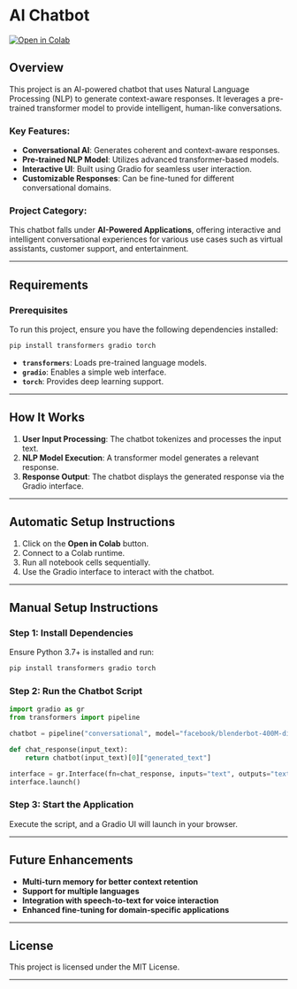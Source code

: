 # AI Chatbot

[![Open in Colab](https://colab.research.google.com/assets/colab-badge.svg)](https://colab.research.google.com/drive/1ppE1iuVRHOgkpc34xp6qymWE16wpveo1?usp=sharing)

## Overview

This project is an AI-powered chatbot that uses Natural Language Processing (NLP) to generate context-aware responses. It leverages a pre-trained transformer model to provide intelligent, human-like conversations.

### Key Features:
- **Conversational AI**: Generates coherent and context-aware responses.
- **Pre-trained NLP Model**: Utilizes advanced transformer-based models.
- **Interactive UI**: Built using Gradio for seamless user interaction.
- **Customizable Responses**: Can be fine-tuned for different conversational domains.

### Project Category:
This chatbot falls under **AI-Powered Applications**, offering interactive and intelligent conversational experiences for various use cases such as virtual assistants, customer support, and entertainment.

---

## Requirements

### Prerequisites
To run this project, ensure you have the following dependencies installed:

```bash
pip install transformers gradio torch
```

- **`transformers`**: Loads pre-trained language models.
- **`gradio`**: Enables a simple web interface.
- **`torch`**: Provides deep learning support.

---

## How It Works

1. **User Input Processing**: The chatbot tokenizes and processes the input text.
2. **NLP Model Execution**: A transformer model generates a relevant response.
3. **Response Output**: The chatbot displays the generated response via the Gradio interface.

---

## Automatic Setup Instructions

1. Click on the **Open in Colab** button.
2. Connect to a Colab runtime.
3. Run all notebook cells sequentially.
4. Use the Gradio interface to interact with the chatbot.

---

## Manual Setup Instructions

### Step 1: Install Dependencies
Ensure Python 3.7+ is installed and run:

```bash
pip install transformers gradio torch
```

### Step 2: Run the Chatbot Script

```python
import gradio as gr
from transformers import pipeline

chatbot = pipeline("conversational", model="facebook/blenderbot-400M-distill")

def chat_response(input_text):
    return chatbot(input_text)[0]["generated_text"]

interface = gr.Interface(fn=chat_response, inputs="text", outputs="text")
interface.launch()
```

### Step 3: Start the Application
Execute the script, and a Gradio UI will launch in your browser.

---

## Future Enhancements

- **Multi-turn memory for better context retention**
- **Support for multiple languages**
- **Integration with speech-to-text for voice interaction**
- **Enhanced fine-tuning for domain-specific applications**

---

## License
This project is licensed under the MIT License.

---
```
